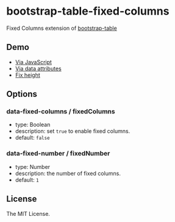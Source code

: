 # bootstrap-table-fixed-columns

Fixed Columns extension of [bootstrap-table](https://github.com/wenzhixin/bootstrap-table)

## Demo

* [Via JavaScript](http://issues.wenzhixin.net.cn/bootstrap-table/#extensions/fixed-columns.html)
* [Via data attributes](http://jsfiddle.net/wenyi/e3nk137y/2946/)
* [Fix height](http://jsfiddle.net/wenyi/e3nk137y/2954/)

## Options

### data-fixed-columns / fixedColumns

* type: Boolean
* description: set `true` to enable fixed columns.
* default: `false`

### data-fixed-number / fixedNumber

* type: Number
* description: the number of fixed columns.
* default: `1`

## License

The MIT License.